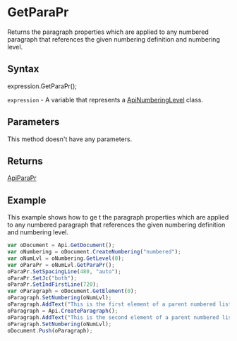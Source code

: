 # GetParaPr

Returns the paragraph properties which are applied to any numbered paragraph that references the given numbering definition and numbering level.

## Syntax

expression.GetParaPr();

`expression` - A variable that represents a [ApiNumberingLevel](../ApiNumberingLevel.md) class.

## Parameters

This method doesn't have any parameters.

## Returns

[ApiParaPr](../../ApiParaPr/ApiParaPr.md)

## Example

This example shows how to ge t the paragraph properties which are applied to any numbered paragraph that references the given numbering definition and numbering level.

```javascript
var oDocument = Api.GetDocument();
var oNumbering = oDocument.CreateNumbering("numbered");
var oNumLvl = oNumbering.GetLevel(0);
var oParaPr = oNumLvl.GetParaPr();
oParaPr.SetSpacingLine(480, "auto");
oParaPr.SetJc("both");
oParaPr.SetIndFirstLine(720);
var oParagraph = oDocument.GetElement(0);
oParagraph.SetNumbering(oNumLvl);
oParagraph.AddText("This is the first element of a parent numbered list which starts with '1'");
oParagraph = Api.CreateParagraph();
oParagraph.AddText("This is the second element of a parent numbered list which starts with '2'");
oParagraph.SetNumbering(oNumLvl);
oDocument.Push(oParagraph);
```
